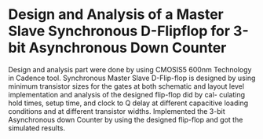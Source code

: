 # Design and Analysis of a Master Slave Synchronous D-Flipflop for 3-bit Asynchronous Down Counter
Design and analysis part were done by using CMOSIS5 600nm Technology in Cadence tool.
Synchronous Master Slave D-Flip-flop is designed by using minimum transistor sizes for the gates at both schematic and layout level implementation and analysis of the designed flip-flop did by cal- culating hold times, setup time, and clock to Q delay at different capacitive loading conditions and at different transistor widths.
Implemented the 3-bit Asynchronous down Counter by using the designed flip-flop and got the simulated results.
